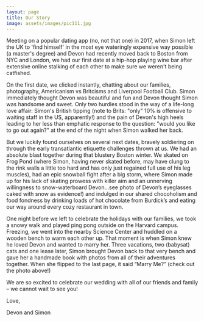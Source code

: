 ```yaml
---
layout: page
title: Our Story
image: assets/images/pic111.jpg
---
```


<!-- Text stuff -->
Meeting on a popular dating app (no, not that one) in 2017, when Simon left the UK to 'find himself' in the most eye wateringly expensive way possible (a master's degree) and Devon had recently moved back to Boston from NYC and London, we had our first date at a hip-hop playing wine bar after extensive online stalking of each other to make sure we weren't being catfished.

On the first date, we clicked instantly, chatting about our families, photography, Americanism vs Britcisms and Liverpool Football Club.  Simon immediately thought Devon was beautiful and fun and Devon thought Simon was handsome and sweet. Only two hurdles stood in the way of a life-long love affair: Simon's British tipping (note to Brits: "only" 10% is offensive to waiting staff in the US, apparently!) and the pain of Devon's high heels leading to her less than emphatic response to the question: "would you like to go out again?" at the end of the night when Simon walked her back. 

But we luckily found ourselves on several next dates, bravely soldiering on through the early transatlantic etiquette challenges thrown at us. We had an absolute blast together during that blustery Boston winter. We  skated on Frog Pond (where Simon, having never skated before, may have clung to the rink walls a little too hard and has only just regained full use of his leg muscles), had an epic snowball fight after a big storm, where Simon made up for his lack of skating prowess with killer aim and an unnerving willingness to snow-waterboard Devon…see photo of Devon’s eyeglasses caked with snow as evidence!) and indulged in our shared chocoholism and food fondness by drinking loads of hot chocolate from Burdick’s and eating our way around every cozy restaurant in town.  

One night before we left to celebrate the holidays with our families, we took a snowy walk and played ping pong outside on the Harvard campus. Freezing, we went into the nearby Science Center and huddled on a wooden bench to warm each other up. That moment is when Simon knew he loved Devon and wanted to marry her. Three vacations, two (babysat) cats and one lease later, Simon brought Devon back to that very bench and gave her a handmade book with photos from all of their adventures together. When she flipped to the last page, it said “Marry Me?” (check out the photo above!) 

We are so excited to celebrate our wedding with all of our friends and family – we cannot wait to see you!

Love,

Devon and Simon 
